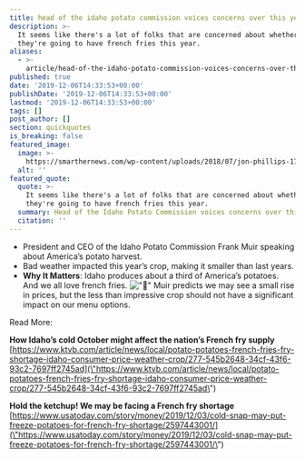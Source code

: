 ```yaml
---
title: head of the idaho potato commission voices concerns over this year's crop.
description: >-
  It seems like there's a lot of folks that are concerned about whether or not
  they're going to have french fries this year.
aliases:
  - >-
    article/head-of-the-idaho-potato-commission-voices-concerns-over-this-years-crop/
published: true
date: '2019-12-06T14:33:53+00:00'
publishDate: '2019-12-06T14:33:53+00:00'
lastmod: '2019-12-06T14:33:53+00:00'
tags: []
post_author: []
section: quickquotes
is_breaking: false
featured_image:
  image: >-
    https://smarthernews.com/wp-content/uploads/2018/07/jon-phillips-17576-unsplash-scaled.jpg
  alt: ''
featured_quote:
  quote: >-
    It seems like there's a lot of folks that are concerned about whether or not
    they're going to have french fries this year.
  summary: Head of the Idaho Potato Commission voices concerns over this year’s crop.
  citation: ''
---
```

*   President and CEO of the Idaho Potato Commission Frank Muir speaking about America’s potato harvest.
*   Bad weather impacted this year’s crop, making it smaller than last years.
*   **Why It Matters**: Idaho produces about a third of America’s potatoes. And we all love french fries. ![\"🙂\"](\"https://s.w.org/images/core/emoji/12.0.0-1/svg/1f642.svg\") Muir predicts we may see a small rise in prices, but the less than impressive crop should not have a significant impact on our menu options.

Read More:

**How Idaho’s cold October might affect the nation’s French fry supply**  
[https://www.ktvb.com/article/news/local/potato-potatoes-french-fries-fry-shortage-idaho-consumer-price-weather-crop/277-545b2648-34cf-43f6-93c2-7697ff2745ad](\"https://www.ktvb.com/article/news/local/potato-potatoes-french-fries-fry-shortage-idaho-consumer-price-weather-crop/277-545b2648-34cf-43f6-93c2-7697ff2745ad\")

**Hold the ketchup! We may be facing a French fry shortage**  
[https://www.usatoday.com/story/money/2019/12/03/cold-snap-may-put-freeze-potatoes-for-french-fry-shortage/2597443001/](\"https://www.usatoday.com/story/money/2019/12/03/cold-snap-may-put-freeze-potatoes-for-french-fry-shortage/2597443001/\")